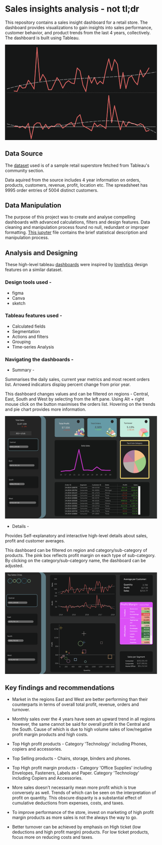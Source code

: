 # Sales insights analysis - not tl;dr 

This repository contains a sales insight dashboard for a retail store. The dashboard provides visualizations to gain insights into sales performance, customer behavior, and product trends from the last 4 years, collectively. The dashboard is built using Tableau. 

<p align="center">
  <img src="graphics/main.png">
</p>

## Data Source

The [dataset](https://community.tableau.com/s/question/0D54T00000CWeX8SAL/sample-superstore-sales-excelxls) used is of a sample retail superstore fetched from Tableau's community section.

Data aquired from the source includes 4 year information on orders, products, customers, revenue, profit, location etc. The spreadsheet has 9995 order entries of 5004 distinct customers. 

## Data Manipulation

The purpose of this project was to create and analyse compelling dashboards with advanced calculations, filters and design features. Data cleaning and manipulation process found no null, redundant or improper formatting. [This jupyter](Untitled.ipynb) file contains the brief statistical description and manipulation process.

## Analysis and Designing

These high-level tableau [dashboards](https://public.tableau.com/app/profile/suryansh.jamwal/viz/SalesinsightsDashboard/Dashboard1) were inspired by [lovelytics](https://www.youtube.com/watch?v=nkIy3ruOmZw) design features on a similar dataset. 

### Design tools used - 

* figma
* Canva
* sketch

### Tableau features used - 

* Calculated fields
* Segmentation
* Actions and filters
* Grouping
* Time-series Analysis

### Navigating the dashboards - 

* Summary - 

Summarises the daily sales, current year metrics and most recent orders list. Arrowed indicators display percent change from prior year.

This dashboard changes values and can be filtered on regions - Central, East, South and West by selecting from the left pane. Using Alt + right mouse click on the button maximises the orders list. Hovering on the trends and pie chart provides more information.

<p align="center">
  <img src="graphics/D1.png">
</p>

* Details - 

Provides Self-explanatory and interactive high-level details about sales, profit and customer averages.

This dashboard can be filtered on region and category/sub-category of products. The pink box reflects profit margin on each type of sub-category. By clicking on the category/sub-category name, the dashboard can be adjusted.

<p align="center">
  <img src="graphics/D2.png">
</p>

## Key findings and recommendations

* Market in the regions East and West are better performing than their counterparts in terms of overall total profit, revenue, orders and turnover.

* Monthly sales over the 4 years have seen an upward trend in all regions however, the same cannot be said for overall profit in the Central and the South. Cause of which is due to high volume sales of low/negative profit margin products and high costs.

* Top High profit products - Category 'Technology' including Phones, copiers and accessories.

* Top Selling products - Chairs, storage, binders and phones.

* Top High profit margin products - Category 'Office Supplies' including Envelopes, Fasteners, Labels and Paper. Category 'Technology' including Copiers and Accessories.

* More sales doesn't necessarily mean more profit which is true conversely as well. Trends of which can be seen on the interpretation of profit on quantity. This obscure disparity is a substantial effect of cumulative deductions from expenses, costs, and taxes.

* To improve performance of the store, invest on marketing of high profit margin products as more sales is not the always the way to go. 

* Better turnover can be achieved by emphasis on High ticket (low deductions and high profit margin) products. For low ticket products, focus more on reducing costs and taxes.

















